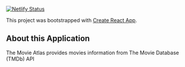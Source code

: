 [![Netlify Status](https://api.netlify.com/api/v1/badges/76144bbb-e44d-4b00-89e9-6bb5622debf8/deploy-status)](https://app.netlify.com/sites/movieatlas/deploys)

This project was bootstrapped with [Create React App](https://github.com/facebook/create-react-app).

## About this Application

The Movie Atlas provides movies information from The Movie Database (TMDb) API

